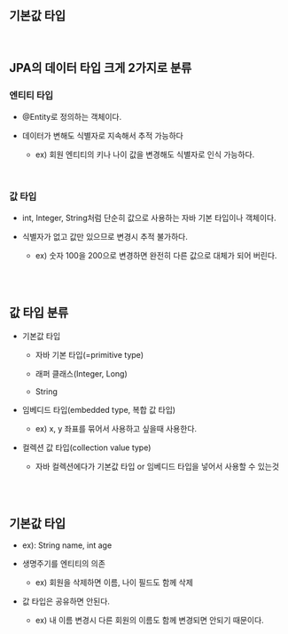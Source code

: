## 기본값 타입

<br/>

## JPA의 데이터 타입 크게 2가지로 분류

### 엔티티 타입

- @Entity로 정의하는 객체이다.

- 데이터가 변해도 식별자로 지속해서 추적 가능하다
    - ex) 회원 엔티티의 키나 나이 값을 변경해도 식별자로 인식 가능하다.

<br/>

### 값 타입

- int, Integer, String처럼 단순히 값으로 사용하는 자바 기본 타입이나 객체이다.

- 식별자가 없고 값만 있으므로 변경시 추적 불가하다.
    - ex) 숫자 100을 200으로 변경하면 완전히 다른 값으로 대체가 되어 버린다.

<br/><br/>

## 값 타입 분류

- 기본값 타입

    - 자바 기본 타입(=primitive type)
    - 래퍼 클래스(Integer, Long)

    - String
- 임베디드 타입(embedded type, 복합 값 타입)
    - ex) x, y 좌표를 묶어서 사용하고 싶을때 사용한다.

- 컬렉션 값 타입(collection value type)

    - 자바 컬렉션에다가 기본값 타입 or 임베디드 타입을 넣어서 사용할 수 있는것

<br/><br/>

## 기본값 타입

- ex): String name, int age
- 생명주기를 엔티티의 의존
    - ex) 회원을 삭제하면 이름, 나이 필드도 함께 삭제
    
- 값 타입은 공유하면 안된다.
    - ex) 내 이름 변경시 다른 회원의 이름도 함께 변경되면 안되기 때문이다.
